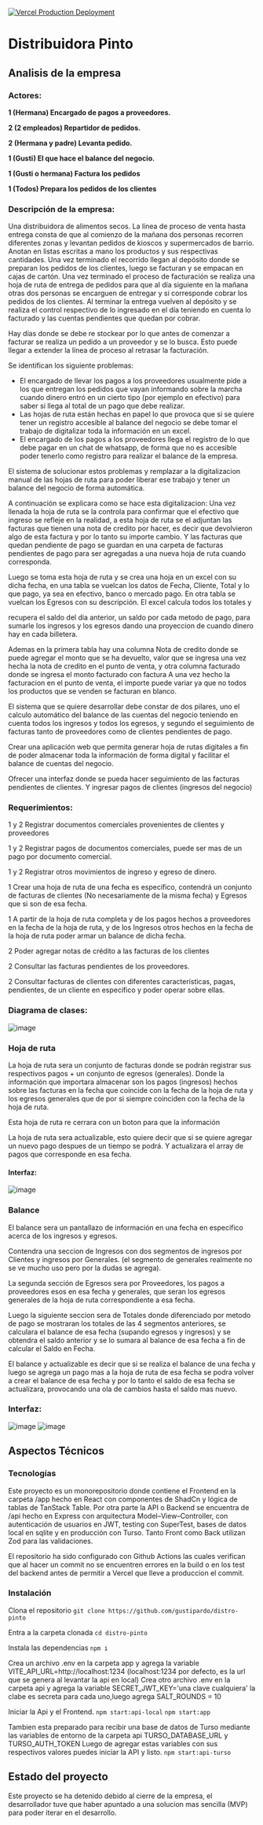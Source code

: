 [![Vercel Production Deployment](https://github.com/gustipardo/distro-pinto/actions/workflows/production.yml/badge.svg)](https://github.com/gustipardo/distro-pinto/actions/workflows/production.yml)
# Distribuidora Pinto
##  Analisis de la empresa

### **Actores:**

**1 (Hermana) Encargado de pagos a proveedores.**

**2 (2 empleados) Repartidor de pedidos.**

**2 (Hermana y padre) Levanta pedido.**

**1 (Gusti) El que hace el balance del negocio.**

**1 (Gusti o hermana) Factura los pedidos**

**1 (Todos) Prepara los pedidos de los clientes**

### **Descripción de la empresa:**

Una distribuidora de alimentos secos. La línea de proceso de venta hasta entrega consta de que al comienzo de la mañana dos personas recorren diferentes zonas y levantan pedidos de kioscos y supermercados de barrio. Anotan en listas escritas a mano los productos y sus respectivas cantidades. Una vez terminado el recorrido llegan al depósito donde se preparan los pedidos de los clientes, luego se facturan y se empacan en cajas de cartón. Una vez terminado el proceso de facturación se realiza una hoja de ruta de entrega de pedidos para que al día siguiente en la mañana otras dos personas se encarguen de entregar y si corresponde cobrar los pedidos de los clientes. Al terminar la entrega vuelven al depósito y se realiza el control respectivo de lo ingresado en el día teniendo en cuenta lo facturado y las cuentas pendientes que quedan por cobrar.

Hay días donde se debe re stockear por lo que antes de comenzar a facturar se realiza un pedido a un proveedor y se lo busca. Esto puede llegar a extender la línea de proceso al retrasar la facturación.

Se identifican los siguiente problemas:

- El encargado de llevar los pagos a los proveedores usualmente pide a los que entregan los pedidos que vayan informando sobre la marcha cuando dinero entró en un cierto tipo (por ejemplo en efectivo) para saber si llega al total de un pago que debe realizar.
- Las hojas de ruta están hechas en papel lo que provoca que si se quiere tener un registro accesible al balance del negocio se debe tomar el trabajo de digitalizar toda la información en un excel.
- El encargado de los pagos a los proveedores llega el registro de lo que debe pagar en un chat de whatsapp, de forma que no es accesible poder tenerlo como registro para realizar el balance de la empresa.

El sistema de solucionar estos problemas y remplazar a la digitalizacion manual de las hojas de ruta para poder liberar ese trabajo y tener un balance del negocio de forma automática.

A continuación se explicara como se hace esta digitalizacion:
Una vez llenada la hoja de ruta se la controla para confirmar que el efectivo que ingreso se refleje en la realidad, a esta hoja de ruta se el adjuntan las facturas que tienen una nota de credito por hacer, es decir que devolvieron algo de esta factura y por lo tanto su importe cambio. Y las facturas que quedan pendiente de pago se guardan en una carpeta de facturas pendientes de pago para ser agregadas a una nueva hoja de ruta cuando corresponda.

Luego se toma esta hoja de ruta y se crea una hoja en un excel con su dicha fecha, en una tabla se vuelcan los datos de Fecha, Cliente, Total y lo que pago, ya sea en efectivo, banco o mercado pago. En otra tabla se vuelcan los Egresos con su descripción. El excel calcula todos los totales y 

recupera el saldo del dia anterior, un saldo por cada metodo de pago, para sumarle los ingresos y los egresos dando una proyeccion de cuando dinero hay en cada billetera.

Ademas en la primera tabla hay una columna Nota de credito donde se puede agregar el monto que se ha devuelto, valor que se ingresa una vez hecha la nota de credito en el punto de venta, y otra columna facturado donde se ingresa el monto facturado con factura A una vez hecho la facturacion en el punto de venta, el importe puede variar ya que no todos los productos que se venden se facturan en blanco.

El sistema que se quiere desarrollar debe constar de dos pilares, uno el calculo automático del balance de las cuentas del negocio teniendo en cuenta todos los ingresos y todos los egresos, y segundo el seguimiento de facturas tanto de proveedores como de clientes pendientes de pago.

Crear una aplicación web que permita generar hoja de rutas digitales a fin de poder almacenar toda la información de forma digital y facilitar el balance de cuentas del negocio.

Ofrecer una interfaz donde se pueda hacer seguimiento de las facturas pendientes de clientes. Y ingresar pagos de clientes (ingresos del negocio)

### **Requerimientos:**

1 y 2 Registrar documentos comerciales provenientes de clientes y proveedores

1 y 2 Registrar pagos de documentos comerciales, puede ser mas de un pago por documento comercial.

1 y 2 Registrar otros movimientos de ingreso y egreso de dinero.

1 Crear una hoja de ruta de una fecha es especifico, contendrá un conjunto de facturas de clientes (No necesariamente de la misma fecha) y Egresos que si son de esa fecha.

1 A partir de la hoja de ruta completa y de los pagos hechos a proveedores en la fecha de la hoja de ruta, y de los Ingresos otros hechos en la fecha de la hoja de ruta poder armar un balance de dicha fecha.

2 Poder agregar notas de crédito a las facturas de los clientes

2 Consultar las facturas pendientes de los proveedores.

2 Consultar facturas de clientes con diferentes características, pagas, pendientes, de un cliente en especifico y poder operar sobre ellas.


### **Diagrama de clases:**

![image](https://github.com/user-attachments/assets/13013999-9659-4877-be14-b6236681e286)


### Hoja de ruta

La hoja de ruta sera un conjunto de facturas donde se podrán registrar sus respectivos pagos + un conjunto de egresos (generales). Donde la información que importara almacenar son los pagos (ingresos) hechos sobre las facturas en la fecha que coincide con la fecha de la hoja de ruta y los egresos generales que de por si siempre coinciden con la fecha de la hoja de ruta.

Esta hoja de ruta re cerrara con un boton para que la información

La hoja de ruta sera actualizable, esto quiere decir que si se quiere agregar un nuevo pago despues de un tiempo se podrá. Y actualizara el array de pagos que corresponde en esa fecha.

#### Interfaz:

![image](https://github.com/user-attachments/assets/db489f68-9749-47da-995e-3b0ab6cc11bd)


### Balance

El balance sera un pantallazo de información en una fecha en especifico acerca de los ingresos y egresos. 

Contendra una seccion de Ingresos con dos segmentos de ingresos por Clientes y ingresos por Generales. (el segmento de generales realmente no se ve mucho uso pero por la dudas se agrega).

La segunda sección de Egresos sera por Proveedores, los pagos a proveedores esos en esa fecha y generales, que seran los egresos generales de la hoja de ruta correspondiente a esa fecha.

Luego la siguiente seccion sera de Totales donde diferenciado por metodo de pago se mostraran los totales de las 4 segmentos anteriores, se calculara el balance de esa fecha (supando egresos y ingresos) y se obtendra el saldo anterior y se lo sumara al balance de esa fecha a fin de calcular el Saldo en Fecha.

El balance y actualizable es decir que si se realiza el balance de una fecha y luego se agrega un pago mas a la hoja de ruta de esa fecha se podra volver a crear el balance de esa fecha y por lo tanto el saldo de esa fecha se actualizara, provocando una ola de cambios hasta el saldo mas nuevo.

### Interfaz:
![image](https://github.com/user-attachments/assets/42bbcf48-f6d0-48aa-bb2a-cb2211ca484d)
![image](https://github.com/user-attachments/assets/dd5142c2-e1d8-4e1c-aeb1-8e234f8527ac)

## Aspectos Técnicos
### Tecnologías
Este proyecto es un monorepositorio donde contiene el Frontend en la carpeta /app hecho en React con componentes de ShadCn y lógica de tablas de TanStack Table. Por otra parte la API o Backend se encuentra de /api hecho en Express con arquitectura Model–View–Controller, con autenticación de usuarios en JWT, testing con SuperTest, bases de datos local en sqlite y en producción con Turso. Tanto Front como Back utilizan Zod para las validaciones.

El repositorio ha sido configurado con Github Actions las cuales verifican que al hacer un commit no se encuentren errores en la build o en los test del backend antes de permitir a Vercel que lleve a produccion el commit.
### Instalación
Clona el repositorio 
`git clone https://github.com/gustipardo/distro-pinto`

Entra a la carpeta clonada
`cd distro-pinto`

Instala las dependencias
`npm i`

Crea un archivo .env en la carpeta app y agrega la variable VITE_API_URL=http://localhost:1234 (localhost:1234 por defecto, es la url que se genera al levantar la api en local)
Crea otro archivo .env en la carpeta api y agrega la variable SECRET_JWT_KEY='una clave cualquiera' la clabe es secreta para cada uno,luego agrega SALT_ROUNDS = 10

Iniciar la Api y el Frontend.
`npm start:api-local`
`npm start:app`

Tambien esta preparado para recibir una base de datos de Turso mediante las variables de entorno de la carpeta api TURSO_DATABASE_URL y TURSO_AUTH_TOKEN
Luego de agregar estas variables con sus respectivos valores puedes iniciar la API y listo.
`npm start:api-turso`

## Estado del proyecto
Este proyecto se ha detenido debido al cierre de la empresa, el desarrollador tuve que haber apuntado a una solucion mas sencilla (MVP) para poder iterar en el desarrollo.
